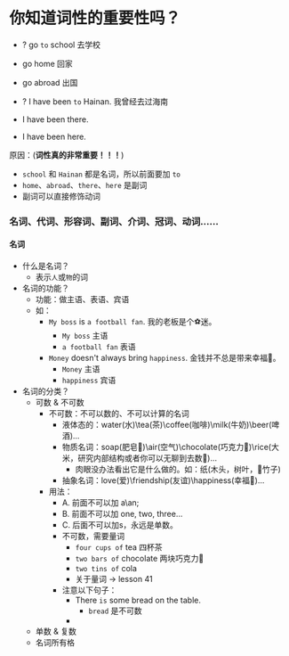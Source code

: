 # 你知道词性的重要性吗？

* ? go `to` school 去学校
*   go home 回家
*   go abroad 出国

* ? I have been `to` Hainan. 我曾经去过海南
*   I have been there.
*   I have been here.

原因：(**词性真的非常重要！！！**)
* `school` 和 `Hainan` 都是名词，所以前面要加 `to`
* `home`、`abroad`、`there`、`here` 是副词
* 副词可以直接修饰动词

### 名词、代词、形容词、副词、介词、冠词、动词……

#### 名词

* 什么是名词？
  - 表示`人`或`物`的词
* 名词的功能？
  - 功能：做主语、表语、宾语
  - 如：
    - `My boss` is `a football fan`. 我的老板是个⚽️迷。
      * `My boss` 主语
      * `a football fan` 表语
    - `Money` doesn't always bring `happiness`. 金钱并不总是带来幸福🥰。
      * `Money` 主语
      * `happiness` 宾语
* 名词的分类？
  * 可数 & 不可数
    * 不可数：不可以数的、不可以计算的名词
      - 液体态的：water(水)\tea(茶)\coffee(咖啡)\milk(牛奶)\beer(啤酒)...
      - 物质名词：soap(肥皂🧼)\air(空气)\chocolate(巧克力🍫)\rice(大米，研究内部结构或者你可以无聊到去数🤣)...
        * 肉眼没办法看出它是什么做的。如：纸(木头，树叶，🎋竹子)
      - 抽象名词：love(爱)\friendship(友谊)\happiness(幸福🥰)...
    * 用法：
      - A. 前面不可以加 a\an;
      - B. 前面不可以加 one, two, three...
      - C. 后面不可以加s，永远是单数。
      - 不可数，需要量词
        * `four cups of` tea 四杯茶
        * `two bars of` chocolate 两块巧克力🍫
        * `two tins of` cola
        * 关于量词 -> lesson 41
      - 注意以下句子：
        * There `is` some bread on the table.
          - `bread` 是不可数
        * 
  * 单数 & 复数
  * 名词所有格